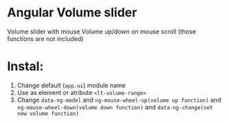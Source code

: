 # Angular Volume slider

Volume slider with mouse Volume up/down on mouse scroll (those functions are not included)

Instal:
=======
1. Change default (`app.ui`) module name
2. Use as element or atribute `<lt-volume-range>`
3. Change `data-ng-model` and `ng-mouse-wheel-up(volume up function)` and `ng-mouse-wheel-down(volume down function)` and  `data-ng-change(set new volume function)`